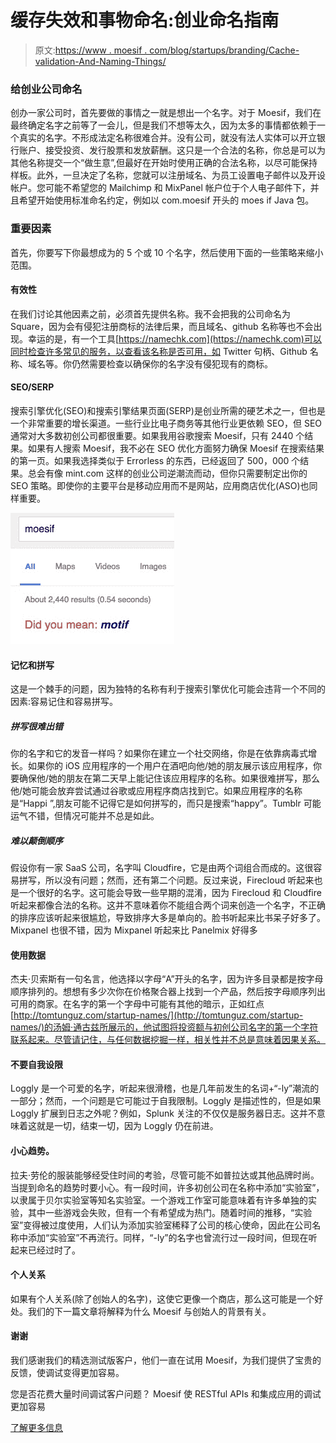 # 缓存失效和事物命名:创业命名指南

> 原文:[https://www . moesif . com/blog/startups/branding/Cache-validation-And-Naming-Things/](https://www.moesif.com/blog/startups/branding/Cache-Invalidation-And-Naming-Things/)

### 给创业公司命名

创办一家公司时，首先要做的事情之一就是想出一个名字。对于 Moesif，我们在最终确定名字之前等了一会儿，但是我们不想等太久，因为太多的事情都依赖于一个真实的名字。不形成法定名称很难合并。没有公司，就没有法人实体可以开立银行账户、接受投资、发行股票和发放薪酬。这只是一个合法的名称，你总是可以为其他名称提交一个“做生意”,但最好在开始时使用正确的合法名称，以尽可能保持样板。此外，一旦决定了名称，您就可以注册域名、为员工设置电子邮件以及开设帐户。您可能不希望您的 Mailchimp 和 MixPanel 帐户位于个人电子邮件下，并且希望开始使用标准命名约定，例如以 com.moesif 开头的 moes if Java 包。

### 重要因素

首先，你要写下你最想成为的 5 个或 10 个名字，然后使用下面的一些策略来缩小范围。

#### 有效性

在我们讨论其他因素之前，必须首先提供名称。我不会把我的公司命名为 Square，因为会有侵犯注册商标的法律后果，而且域名、github 名称等也不会出现。幸运的是，有一个工具[https://namechk.com](https://namechk.com)可以同时检查许多常见的服务，以查看该名称是否可用，如 Twitter 句柄、Github 名称、域名等。你仍然需要检查以确保你的名字没有侵犯现有的商标。

#### SEO/SERP

搜索引擎优化(SEO)和搜索引擎结果页面(SERP)是创业所需的硬艺术之一，但也是一个非常重要的增长渠道。一些行业比电子商务等其他行业更依赖 SEO，但 SEO 通常对大多数初创公司都很重要。如果我用谷歌搜索 Moesif，只有 2440 个结果。如果有人搜索 Moesif，我不必在 SEO 优化方面努力确保 Moesif 在搜索结果的第一页。如果我选择类似于 Errorless 的东西，已经返回了 500，000 个结果。总会有像 mint.com 这样的创业公司逆潮流而动，但你只需要制定出你的 SEO 策略。即使你的主要平台是移动应用而不是网站，应用商店优化(ASO)也同样重要。

![Moesif Search Results](img/19e0fd1c3813fb3684250d99e48dbee8.png)

#### 记忆和拼写

这是一个棘手的问题，因为独特的名称有利于搜索引擎优化可能会违背一个不同的因素:容易记住和容易拼写。

##### 拼写很难出错

你的名字和它的发音一样吗？如果你在建立一个社交网络，你是在依靠病毒式增长。如果你的 iOS 应用程序的一个用户在酒吧向他/她的朋友展示该应用程序，你要确保他/她的朋友在第二天早上能记住该应用程序的名称。如果很难拼写，那么他/她可能会放弃尝试通过谷歌或应用程序商店找到它。如果应用程序的名称是“Happi ”,朋友可能不记得它是如何拼写的，而只是搜索“happy”。Tumblr 可能运气不错，但情况可能并不总是如此。

##### 难以颠倒顺序

假设你有一家 SaaS 公司，名字叫 Cloudfire，它是由两个词组合而成的。这很容易拼写，所以没有问题；然而，还有第二个问题。反过来说，Firecloud 听起来也是一个很好的名字。这可能会导致一些早期的混淆，因为 Firecloud 和 Cloudfire 听起来都像合法的名称。这并不意味着你不能组合两个词来创造一个名字，不正确的排序应该听起来很尴尬，导致排序大多是单向的。脸书听起来比书呆子好多了。Mixpanel 也很不错，因为 Mixpanel 听起来比 Panelmix 好得多

#### 使用数据

杰夫·贝索斯有一句名言，他选择以字母“A”开头的名字，因为许多目录都是按字母顺序排列的。想想有多少次你在价格聚合器上找到一个产品，然后按字母顺序列出可用的商家。在名字的第一个字母中可能有其他的暗示，正如红点[http://tomtunguz.com/startup-names/](http://tomtunguz.com/startup-names/)的汤姆·通古兹所展示的，他试图将投资额与初创公司名字的第一个字符联系起来。尽管请记住，与任何数据挖掘一样，相关性并不总是意味着因果关系。

#### 不要自我设限

Loggly 是一个可爱的名字，听起来很滑稽，也是几年前发生的名词+“-ly”潮流的一部分；然而，一个问题是它可能过于自我限制。Loggly 是描述性的，但是如果 Loggly 扩展到日志之外呢？例如，Splunk 关注的不仅仅是服务器日志。这并不意味着这就是一切，结束一切，因为 Loggly 仍在前进。

#### 小心趋势。

拉夫·劳伦的服装能够经受住时间的考验，尽管可能不如普拉达或其他品牌时尚。当提到命名的趋势时要小心。有一段时间，许多初创公司在名称中添加“实验室”，以隶属于贝尔实验室等知名实验室。一个游戏工作室可能意味着有许多单独的实验，其中一些游戏会失败，但有一个有希望成为热门。随着时间的推移，“实验室”变得被过度使用，人们认为添加实验室稀释了公司的核心使命，因此在公司名称中添加“实验室”不再流行。同样，“-ly”的名字也曾流行过一段时间，但现在听起来已经过时了。

#### 个人关系

如果有个人关系(除了创始人的名字)，这使它更像一个商店，那么这可能是一个好处。我们的下一篇文章将解释为什么 Moesif 与创始人的背景有关。

#### 谢谢

我们感谢我们的精选测试版客户，他们一直在试用 Moesif，为我们提供了宝贵的反馈，使调试变得更加容易。

您是否花费大量时间调试客户问题？
Moesif 使 RESTful APIs 和集成应用的调试更加容易

[了解更多信息](https://www.moesif.com?utm_source=blog)